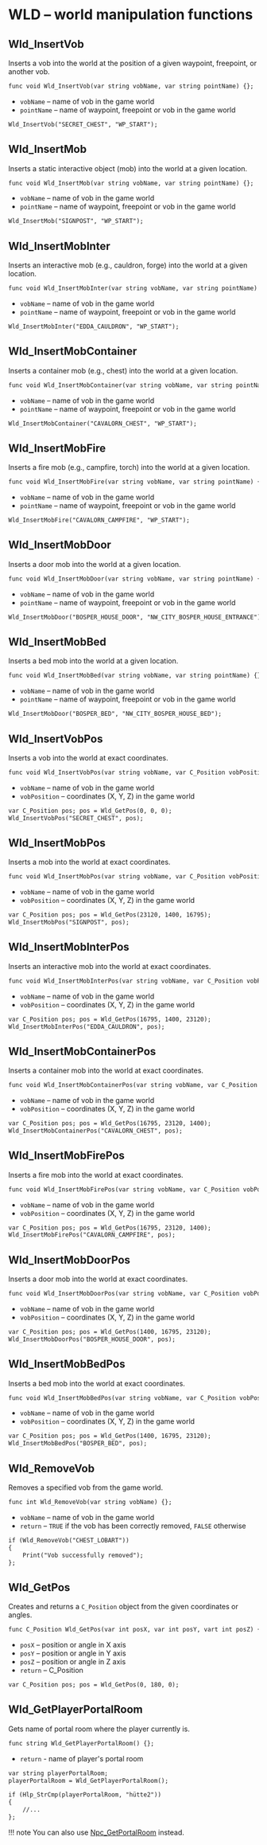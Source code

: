 # WLD – world manipulation functions

## Wld_InsertVob

Inserts a vob into the world at the position of a given waypoint, freepoint, or another vob.

```dae
func void Wld_InsertVob(var string vobName, var string pointName) {};
```

- `vobName` – name of vob in the game world
- `pointName` – name of waypoint, freepoint or vob in the game world

```dae title="Example usage"
Wld_InsertVob("SECRET_CHEST", "WP_START");
```

## Wld_InsertMob

Inserts a static interactive object (mob) into the world at a given location.

```dae
func void Wld_InsertMob(var string vobName, var string pointName) {};
```

- `vobName` – name of vob in the game world
- `pointName` – name of waypoint, freepoint or vob in the game world

```dae title="Example usage"
Wld_InsertMob("SIGNPOST", "WP_START");
```

## Wld_InsertMobInter

Inserts an interactive mob (e.g., cauldron, forge) into the world at a given location.

```dae
func void Wld_InsertMobInter(var string vobName, var string pointName) {};
```

- `vobName` – name of vob in the game world
- `pointName` – name of waypoint, freepoint or vob in the game world

```dae title="Example usage"
Wld_InsertMobInter("EDDA_CAULDRON", "WP_START");
```

## Wld_InsertMobContainer

Inserts a container mob (e.g., chest) into the world at a given location.

```dae
func void Wld_InsertMobContainer(var string vobName, var string pointName) {};
```

- `vobName` – name of vob in the game world
- `pointName` – name of waypoint, freepoint or vob in the game world

```dae title="Example usage"
Wld_InsertMobContainer("CAVALORN_CHEST", "WP_START");
```

## Wld_InsertMobFire

Inserts a fire mob (e.g., campfire, torch) into the world at a given location.

```dae
func void Wld_InsertMobFire(var string vobName, var string pointName) {};
```

- `vobName` – name of vob in the game world
- `pointName` – name of waypoint, freepoint or vob in the game world

```dae title="Example usage"
Wld_InsertMobFire("CAVALORN_CAMPFIRE", "WP_START");
```

## Wld_InsertMobDoor

Inserts a door mob into the world at a given location.

```dae
func void Wld_InsertMobDoor(var string vobName, var string pointName) {};
```

- `vobName` – name of vob in the game world
- `pointName` – name of waypoint, freepoint or vob in the game world

```dae title="Example usage"
Wld_InsertMobDoor("BOSPER_HOUSE_DOOR", "NW_CITY_BOSPER_HOUSE_ENTRANCE");
```

## Wld_InsertMobBed

Inserts a bed mob into the world at a given location.

```dae
func void Wld_InsertMobBed(var string vobName, var string pointName) {};
```

- `vobName` – name of vob in the game world
- `pointName` – name of waypoint, freepoint or vob in the game world

```dae title="Example usage"
Wld_InsertMobDoor("BOSPER_BED", "NW_CITY_BOSPER_HOUSE_BED");
```

## Wld_InsertVobPos

Inserts a vob into the world at exact coordinates.

```dae
func void Wld_InsertVobPos(var string vobName, var C_Position vobPosition) {};
```

- `vobName` – name of vob in the game world
- `vobPosition` – coordinates (X, Y, Z) in the game world

```dae title="Example usage"
var C_Position pos; pos = Wld_GetPos(0, 0, 0);
Wld_InsertVobPos("SECRET_CHEST", pos);
```

## Wld_InsertMobPos

Inserts a mob into the world at exact coordinates.

```dae
func void Wld_InsertMobPos(var string vobName, var C_Position vobPosition) {};
```

- `vobName` – name of vob in the game world
- `vobPosition` – coordinates (X, Y, Z) in the game world

```dae title="Example usage"
var C_Position pos; pos = Wld_GetPos(23120, 1400, 16795);
Wld_InsertMobPos("SIGNPOST", pos);
```

## Wld_InsertMobInterPos

Inserts an interactive mob into the world at exact coordinates.

```dae
func void Wld_InsertMobInterPos(var string vobName, var C_Position vobPosition) {};
```

- `vobName` – name of vob in the game world
- `vobPosition` – coordinates (X, Y, Z) in the game world

```dae title="Example usage"
var C_Position pos; pos = Wld_GetPos(16795, 1400, 23120);
Wld_InsertMobInterPos("EDDA_CAULDRON", pos);
```

## Wld_InsertMobContainerPos

Inserts a container mob into the world at exact coordinates.

```dae
func void Wld_InsertMobContainerPos(var string vobName, var C_Position vobPosition) {};
```

- `vobName` – name of vob in the game world
- `vobPosition` – coordinates (X, Y, Z) in the game world

```dae title="Example usage"
var C_Position pos; pos = Wld_GetPos(16795, 23120, 1400);
Wld_InsertMobContainerPos("CAVALORN_CHEST", pos);
```

## Wld_InsertMobFirePos

Inserts a fire mob into the world at exact coordinates.

```dae
func void Wld_InsertMobFirePos(var string vobName, var C_Position vobPosition) {};
```

- `vobName` – name of vob in the game world
- `vobPosition` – coordinates (X, Y, Z) in the game world

```dae title="Example usage"
var C_Position pos; pos = Wld_GetPos(16795, 23120, 1400);
Wld_InsertMobFirePos("CAVALORN_CAMPFIRE", pos);
```

## Wld_InsertMobDoorPos

Inserts a door mob into the world at exact coordinates.

```dae
func void Wld_InsertMobDoorPos(var string vobName, var C_Position vobPosition) {};
```

- `vobName` – name of vob in the game world
- `vobPosition` – coordinates (X, Y, Z) in the game world

```dae title="Example usage"
var C_Position pos; pos = Wld_GetPos(1400, 16795, 23120);
Wld_InsertMobDoorPos("BOSPER_HOUSE_DOOR", pos);
```

## Wld_InsertMobBedPos

Inserts a bed mob into the world at exact coordinates.

```dae
func void Wld_InsertMobBedPos(var string vobName, var C_Position vobPosition) {};
```

- `vobName` – name of vob in the game world
- `vobPosition` – coordinates (X, Y, Z) in the game world

```dae title="Example usage"
var C_Position pos; pos = Wld_GetPos(1400, 16795, 23120);
Wld_InsertMobBedPos("BOSPER_BED", pos);
```

## Wld_RemoveVob

Removes a specified vob from the game world.

```dae
func int Wld_RemoveVob(var string vobName) {};
```

- `vobName` – name of vob in the game world
- `return` – `TRUE` if the vob has been correctly removed, `FALSE` otherwise

```dae
if (Wld_RemoveVob("CHEST_LOBART"))
{
    Print("Vob successfully removed");
};
```

## Wld_GetPos

Creates and returns a `C_Position` object from the given coordinates or angles.

```dae
func C_Position Wld_GetPos(var int posX, var int posY, vart int posZ) {};
```

- `posX` – position or angle in X axis
- `posY` – position or angle in Y axis
- `posZ` – position or angle in Z axis
- `return` – C_Position

```dae title="Example usage"
var C_Position pos; pos = Wld_GetPos(0, 180, 0);
```

## Wld_GetPlayerPortalRoom

Gets name of portal room where the player currently is.

```dae
func string Wld_GetPlayerPortalRoom() {};
```

- `return` - name of player's portal room

```dae title="Example usage"
var string playerPortalRoom;
playerPortalRoom = Wld_GetPlayerPortalRoom();

if (Hlp_StrCmp(playerPortalRoom, "hütte2"))
{
    //...
};
```

!!! note
    You can also use [Npc_GetPortalRoom](http://127.0.0.1:8000/zDExtensions/externals/npc/#npc_getportalroom) instead.
